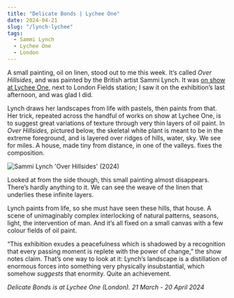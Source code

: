 ```yaml
---
title: "Delicate Bonds | Lychee One"
date: 2024-04-21
slug: "/lynch-lychee"
tags:
  - Sammi Lynch
  - Lychee One
  - London
---
```


A small painting, oil on linen, stood out to me this week. It’s called _Over Hillsides_, and was painted by the British artist Sammi Lynch. It was [on show at Lychee One](http://lycheeone.com/wp/delicate-bonds-press-release/), next to London Fields station; I saw it on the exhibition’s last afternoon, and was glad I did.

Lynch draws her landscapes from life with pastels, then paints from that. Her trick, repeated across the handful of works on show at Lychee One, is to suggest great variations of texture through very thin layers of oil paint. In _Over Hillsides,_ pictured below, the skeletal white plant is meant to be in the extreme foreground, and is layered over ridges of hills, water, sky. We see for miles. A house, made tiny from distance, in one of the valleys. fixes the composition.

![Sammi Lynch 'Over Hillsides' (2024)](/lynch-lychee-1.jpeg)

Looked at from the side though, this small painting almost disappears. There’s hardly anything to it. We can see the weave of the linen that underlies these infinite layers.

Lynch paints from life, so she must have seen these hills, that house. A scene of unimaginably complex interlocking of natural patterns, seasons, light, the intervention of man. And it’s all fixed on a small canvas with a few colour fields of oil paint.

“This exhibition exudes a peacefulness which is shadowed by a recognition that every passing moment is replete with the power of change,” the show notes claim. That’s one way to look at it: Lynch’s landscape is a distillation of enormous forces into something very physically insubstantial, which somehow _suggests_ that enormity. Quite an achievement.

_Delicate Bonds is at Lychee One (London). 21 March - 20 April 2024_
